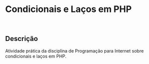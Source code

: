 # Condicionais e Laços em PHP

<br>

## Descrição
Atividade prática da disciplina de Programação para Internet sobre condicionais e laços em PHP.
